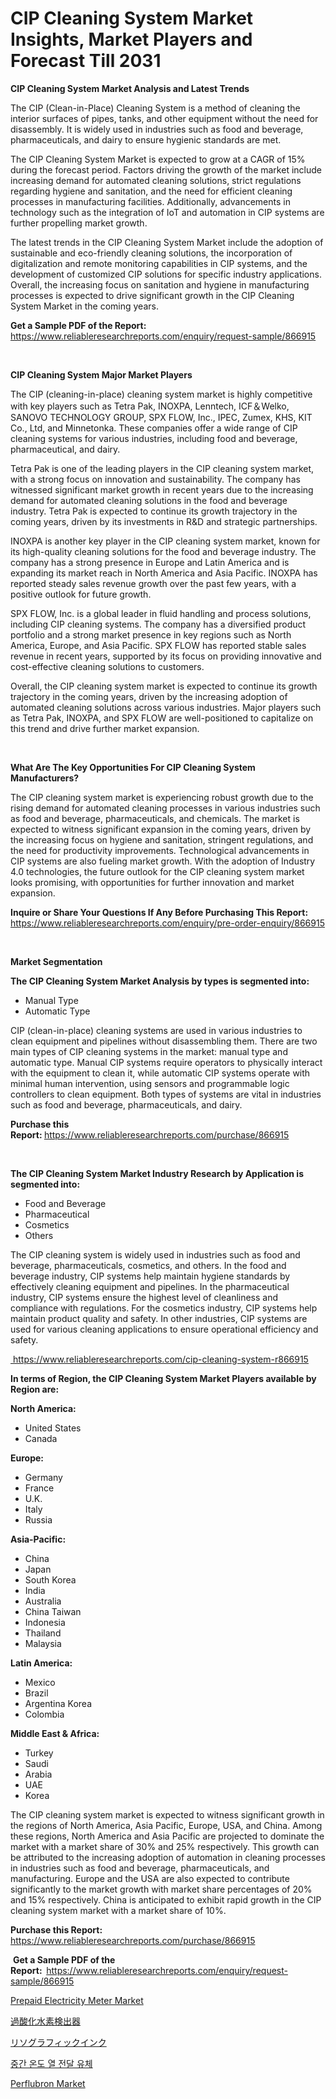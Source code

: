 <p><h1>CIP Cleaning System Market Insights, Market Players and Forecast Till 2031</h1></p><p><strong>CIP Cleaning System Market Analysis and Latest Trends</strong></p>
<p><p>The CIP (Clean-in-Place) Cleaning System is a method of cleaning the interior surfaces of pipes, tanks, and other equipment without the need for disassembly. It is widely used in industries such as food and beverage, pharmaceuticals, and dairy to ensure hygienic standards are met.</p><p>The CIP Cleaning System Market is expected to grow at a CAGR of 15% during the forecast period. Factors driving the growth of the market include increasing demand for automated cleaning solutions, strict regulations regarding hygiene and sanitation, and the need for efficient cleaning processes in manufacturing facilities. Additionally, advancements in technology such as the integration of IoT and automation in CIP systems are further propelling market growth.</p><p>The latest trends in the CIP Cleaning System Market include the adoption of sustainable and eco-friendly cleaning solutions, the incorporation of digitalization and remote monitoring capabilities in CIP systems, and the development of customized CIP solutions for specific industry applications. Overall, the increasing focus on sanitation and hygiene in manufacturing processes is expected to drive significant growth in the CIP Cleaning System Market in the coming years.</p></p>
<p><strong>Get a Sample PDF of the Report:&nbsp;</strong> <a href="https://www.reliableresearchreports.com/enquiry/request-sample/866915">https://www.reliableresearchreports.com/enquiry/request-sample/866915</a></p>
<p>&nbsp;</p>
<p><strong>CIP Cleaning System Major Market Players</strong></p>
<p><p>The CIP (cleaning-in-place) cleaning system market is highly competitive with key players such as Tetra Pak, INOXPA, Lenntech, ICF＆Welko, SANOVO TECHNOLOGY GROUP, SPX FLOW, Inc., IPEC, Zumex, KHS, KIT Co., Ltd, and Minnetonka. These companies offer a wide range of CIP cleaning systems for various industries, including food and beverage, pharmaceutical, and dairy.</p><p>Tetra Pak is one of the leading players in the CIP cleaning system market, with a strong focus on innovation and sustainability. The company has witnessed significant market growth in recent years due to the increasing demand for automated cleaning solutions in the food and beverage industry. Tetra Pak is expected to continue its growth trajectory in the coming years, driven by its investments in R&D and strategic partnerships.</p><p>INOXPA is another key player in the CIP cleaning system market, known for its high-quality cleaning solutions for the food and beverage industry. The company has a strong presence in Europe and Latin America and is expanding its market reach in North America and Asia Pacific. INOXPA has reported steady sales revenue growth over the past few years, with a positive outlook for future growth.</p><p>SPX FLOW, Inc. is a global leader in fluid handling and process solutions, including CIP cleaning systems. The company has a diversified product portfolio and a strong market presence in key regions such as North America, Europe, and Asia Pacific. SPX FLOW has reported stable sales revenue in recent years, supported by its focus on providing innovative and cost-effective cleaning solutions to customers.</p><p>Overall, the CIP cleaning system market is expected to continue its growth trajectory in the coming years, driven by the increasing adoption of automated cleaning solutions across various industries. Major players such as Tetra Pak, INOXPA, and SPX FLOW are well-positioned to capitalize on this trend and drive further market expansion.</p></p>
<p>&nbsp;</p>
<p><strong>What Are The Key Opportunities For CIP Cleaning System Manufacturers?</strong></p>
<p><p>The CIP cleaning system market is experiencing robust growth due to the rising demand for automated cleaning processes in various industries such as food and beverage, pharmaceuticals, and chemicals. The market is expected to witness significant expansion in the coming years, driven by the increasing focus on hygiene and sanitation, stringent regulations, and the need for productivity improvements. Technological advancements in CIP systems are also fueling market growth. With the adoption of Industry 4.0 technologies, the future outlook for the CIP cleaning system market looks promising, with opportunities for further innovation and market expansion.</p></p>
<p><strong>Inquire or Share Your Questions If Any Before Purchasing This Report:</strong> <a href="https://www.reliableresearchreports.com/enquiry/pre-order-enquiry/866915">https://www.reliableresearchreports.com/enquiry/pre-order-enquiry/866915</a></p>
<p>&nbsp;</p>
<p><strong>Market Segmentation</strong></p>
<p><strong>The CIP Cleaning System Market Analysis by types is segmented into:</strong></p>
<p><ul><li>Manual Type</li><li>Automatic Type</li></ul></p>
<p><p>CIP (clean-in-place) cleaning systems are used in various industries to clean equipment and pipelines without disassembling them. There are two main types of CIP cleaning systems in the market: manual type and automatic type. Manual CIP systems require operators to physically interact with the equipment to clean it, while automatic CIP systems operate with minimal human intervention, using sensors and programmable logic controllers to clean equipment. Both types of systems are vital in industries such as food and beverage, pharmaceuticals, and dairy.</p></p>
<p><strong>Purchase this Report:&nbsp;</strong><a href="https://www.reliableresearchreports.com/purchase/866915">https://www.reliableresearchreports.com/purchase/866915</a></p>
<p>&nbsp;</p>
<p><strong>The CIP Cleaning System Market Industry Research by Application is segmented into:</strong></p>
<p><ul><li>Food and Beverage</li><li>Pharmaceutical</li><li>Cosmetics</li><li>Others</li></ul></p>
<p><p>The CIP cleaning system is widely used in industries such as food and beverage, pharmaceuticals, cosmetics, and others. In the food and beverage industry, CIP systems help maintain hygiene standards by effectively cleaning equipment and pipelines. In the pharmaceutical industry, CIP systems ensure the highest level of cleanliness and compliance with regulations. For the cosmetics industry, CIP systems help maintain product quality and safety. In other industries, CIP systems are used for various cleaning applications to ensure operational efficiency and safety.</p></p>
<p><a href="https://www.reliableresearchreports.com/cip-cleaning-system-r866915">&nbsp;https://www.reliableresearchreports.com/cip-cleaning-system-r866915</a></p>
<p><strong>In terms of Region, the CIP Cleaning System Market Players available by Region are:</strong></p>
<p>
    <p> <strong> North America: </strong>
        <ul>
            <li>United States</li>
            <li>Canada</li>
        </ul>
        </p> 
    <p> <strong> Europe: </strong>
        <ul>
            <li>Germany</li>
            <li>France</li>
            <li>U.K.</li>
            <li>Italy</li>
            <li>Russia</li>
        </ul>
        </p> 
    <p> <strong> Asia-Pacific: </strong>
        <ul>
            <li>China</li>
            <li>Japan</li>
            <li>South Korea</li>
            <li>India</li>
            <li>Australia</li>
            <li>China Taiwan</li>
            <li>Indonesia</li>
            <li>Thailand</li>
            <li>Malaysia</li>
        </ul>
        </p> 
    <p> <strong> Latin America: </strong>
        <ul>
            <li>Mexico</li>
            <li>Brazil</li>
            <li>Argentina Korea</li>
            <li>Colombia</li>
        </ul>
        </p> 
    <p> <strong> Middle East & Africa: </strong>
        <ul>
            <li>Turkey</li>
            <li>Saudi</li>
            <li>Arabia</li>
            <li>UAE</li>
            <li>Korea</li>
        </ul>
    </p>
    </p>
<p><p>The CIP cleaning system market is expected to witness significant growth in the regions of North America, Asia Pacific, Europe, USA, and China. Among these regions, North America and Asia Pacific are projected to dominate the market with a market share of 30% and 25% respectively. This growth can be attributed to the increasing adoption of automation in cleaning processes in industries such as food and beverage, pharmaceuticals, and manufacturing. Europe and the USA are also expected to contribute significantly to the market growth with market share percentages of 20% and 15% respectively. China is anticipated to exhibit rapid growth in the CIP cleaning system market with a market share of 10%.</p></p>
<p><strong>Purchase this Report: </strong><a href="https://www.reliableresearchreports.com/purchase/866915">https://www.reliableresearchreports.com/purchase/866915</a></p>
<p>&nbsp;<strong>Get a Sample PDF of the Report:&nbsp;&nbsp;</strong><a href="https://www.reliableresearchreports.com/enquiry/request-sample/866915">https://www.reliableresearchreports.com/enquiry/request-sample/866915</a></p>
<p><strong></strong></p>
<p><p><a href="https://github.com/mahnoor2003/Market-Research-Report-List-4/blob/main/prepaid-electricity-meter-market.md">Prepaid Electricity Meter Market</a></p><p><a href="https://github.com/ksxzwxabcuynh011/Market-Research-Report-List-1/blob/main/445368031246.md">過酸化水素検出器</a></p><p><a href="https://github.com/mcbeesbxa270/Market-Research-Report-List-1/blob/main/898415831247.md">リソグラフィックインク</a></p><p><a href="https://github.com/vskv4779xr1/Market-Research-Report-List-1/blob/main/513067928703.md">중간 온도 열 전달 유체</a></p><p><a href="https://issuu.com/reportprime-2/docs/perflubron-market-size-2030.pptx">Perflubron Market</a></p></p>